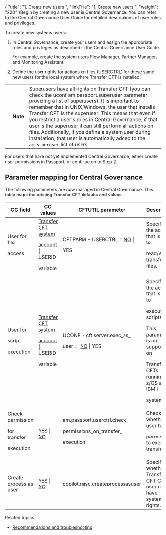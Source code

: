{
    "title": "1. Create new users ",
    "linkTitle": "1. Create new users ",
    "weight": "220"
}Begin by creating a new user in Central Governance. You can refer to the Central Governance User Guide for detailed descriptions of user roles and privileges.

To create new systems users:

1.  In Central Governance, create your users and assign the appropriate roles and privileges as described in the Central Governance User Guide.  
    For example, create the system users Flow Manager, Partner Manager, and Monitoring Assistant.
2.  Define the user rights for actions on files (USERCTRL) for these same new users for the local system where Transfer CFT is installed.

<table data-cellpadding="0" data-cellspacing="0">
<tbody>
<tr class="odd">
<td data-valign="top"></td>
<td data-valign="top"><span><strong>Note</strong></span></td>
<td data-mc-autonum="&lt;b&gt;Note&lt;/b&gt;" data-valign="top">Superusers have all rights on <span>Transfer CFT</span> (you can check the uconf <a href="../../../admin_intro/uconf/uconf_directory">am.passport.superuser</a> parameter, providing a list of superusers). It is important to remember that in UNIX/Windows, the user that installs <span>Transfer CFT</span> is the superuser. This means that even if you restrict a user's roles in <span>Central Governance</span>, if that user is the superuser it can still perform all actions on files. Additionally, if you define a system user during installation, that user is automatically added to the <code>am.superuser</code> list of users.</td>
</tr>
</tbody>
</table>

For users that have not yet implemented Central Governance, either create user permissions in Passport, or continue on to Step 2.

## Parameter mapping for Central Governance

The following parameters are now managed in Central Governance. This table maps the existing Transfer CFT defaults and values.

<table data-cellspacing="0">
<thead>
<tr class="header">
<th>CG field</th>
<th>CG values</th>
<th>CFTUTIL parameter</th>
<th>Description</th>
</tr>
</thead>
<tbody>
<tr class="odd">
<td>User for file
access</td>
<td><u>Transfer CFT system
account</u> | USERID
variable</td>
<td>CFTPARM - USERCTRL = <u>NO</u> |
YES</td>
<td>Specifies the account that is used to
read/write transferred files.</td>
</tr>
<tr class="even">
<td>User for
script
execution</td>
<td><u>Transfer CFT system
account</u> | USERID
variable</td>
<td>UCONF - cft.server.exec_as_
user =  <u>NO</u> | YES</td>
<td>Specifies the account that is used to
execute scripts.
This parameter is not supported on
Transfer CFTs running on z/OS and IBM i
systems.</td>
</tr>
<tr class="odd">
<td>Check permission
for transfer
execution</td>
<td>YES | <u>NO</u></td>
<td>am.passport.userctrl.check_
permissions_on_transfer_
execution</td>
<td>Checks whether the user has
permissions to execute transfers.</td>
</tr>
<tr class="even">
<td>Create process as user</td>
<td>YES | <u>NO</u></td>
<td>copilot.misc.createprocessasuser</td>
<td>Specifies whether Transfer CFT Copilot user must have system rights.</td>
</tr>
</tbody>
</table>

Related topics

-   [Recommendations and troubleshooting](../user_rights_tips)
